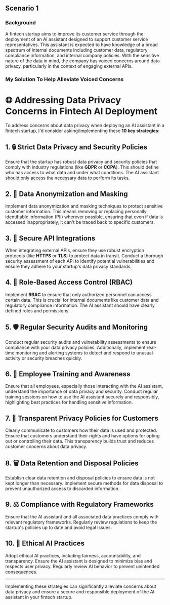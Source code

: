 ## Scenario 1

### Background

A fintech startup aims to improve its customer service through the deployment of an AI assistant designed to support customer service representatives.
This assistant is expected to have knowledge of a broad spectrum of internal documents including customer data, regulatory compliance information, and internal company policies.
With the sensitive nature of the data in mind, the company has voiced concerns around data privacy, particularly in the context of engaging external APIs.

### My Solution To Help Alleviate Voiced Concerns

# 🌐 Addressing Data Privacy Concerns in Fintech AI Deployment

To address concerns about data privacy when deploying an AI assistant in a fintech startup, I'd consider asking/implementing these  **10 key strategies**:

## 1. 🔒 Strict Data Privacy and Security Policies
Ensure that the startup has robust data privacy and security policies that comply with industry regulations (like **GDPR** or **CCPA**). This should define who has access to what data and under what conditions. The AI assistant should only access the necessary data to perform its tasks.

## 2. 🔎 Data Anonymization and Masking
Implement data anonymization and masking techniques to protect sensitive customer information. This means removing or replacing personally identifiable information (PII) wherever possible, ensuring that even if data is accessed inappropriately, it can't be traced back to specific customers.

## 3. 🔗 Secure API Integrations
When integrating external APIs, ensure they use robust encryption protocols (like **HTTPS** or **TLS**) to protect data in transit. Conduct a thorough security assessment of each API to identify potential vulnerabilities and ensure they adhere to your startup's data privacy standards.

## 4. 🎯 Role-Based Access Control (RBAC)
Implement **RBAC** to ensure that only authorized personnel can access certain data. This is crucial for internal documents like customer data and regulatory compliance information. The AI assistant should have clearly defined roles and permissions.

## 5. 🛡️ Regular Security Audits and Monitoring
Conduct regular security audits and vulnerability assessments to ensure compliance with your data privacy policies. Additionally, implement real-time monitoring and alerting systems to detect and respond to unusual activity or security breaches quickly.

## 6. 🧠 Employee Training and Awareness
Ensure that all employees, especially those interacting with the AI assistant, understand the importance of data privacy and security. Conduct regular training sessions on how to use the AI assistant securely and responsibly, highlighting best practices for handling sensitive information.

## 7. 🔎 Transparent Privacy Policies for Customers
Clearly communicate to customers how their data is used and protected. Ensure that customers understand their rights and have options for opting out or controlling their data. This transparency builds trust and reduces customer concerns about data privacy.

## 8. 🗑️ Data Retention and Disposal Policies
Establish clear data retention and disposal policies to ensure data is not kept longer than necessary. Implement secure methods for data disposal to prevent unauthorized access to discarded information.

## 9. ⚖️ Compliance with Regulatory Frameworks
Ensure that the AI assistant and all associated data practices comply with relevant regulatory frameworks. Regularly review regulations to keep the startup's policies up to date and avoid legal issues.

## 10. 🌱 Ethical AI Practices
Adopt ethical AI practices, including fairness, accountability, and transparency. Ensure the AI assistant is designed to minimize bias and respects user privacy. Regularly review AI behavior to prevent unintended consequences.

---

Implementing these strategies can significantly alleviate concerns about data privacy and ensure a secure and responsible deployment of the AI assistant in your fintech startup. 

